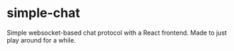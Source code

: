 # simple-chat

Simple websocket-based chat protocol with a React frontend. Made to just play around for a while.

